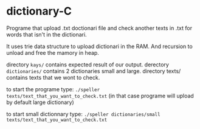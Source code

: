 # dictionary-C
Programe that upload .txt doctionari file and check another texts in .txt for words that isn't in the dictionari.

It uses trie data structure to upload dictionari in the RAM. And recursion to unload and free the mamory in heap.

directory ```kays/``` contains expected result of our output.
derectory ```dictionaries/``` contains 2 dictionaries small and large.
directory texts/ contains texts that we wont to check.

to start the programe type: ```./speller texts/text_that_you_want_to_check.txt``` (in that case programe will upload by default large dictionary)

to start small dictionnary type: ```./speller dictionaries/small texts/text_that_you_want_to_check.txt```
